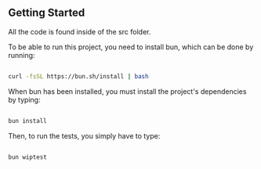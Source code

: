 ## Getting Started

All the code is found inside of the src folder.

To be able to run this project, you need to install bun, which can be done by running:

```sh

curl -fsSL https://bun.sh/install | bash

```

When bun has been installed, you must install the project's dependencies by typing:

```sh

bun install

```

Then, to run the tests, you simply have to type:

```sh

bun wiptest

```